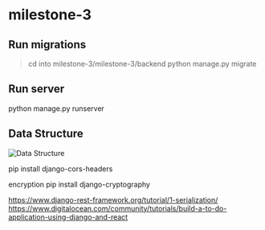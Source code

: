 # milestone-3

## Run migrations
>cd into milestone-3/milestone-3/backend
>python manage.py migrate

## Run server
python manage.py runserver

## Data Structure
![Data Structure](https://drive.google.com/file/d/1Yxk109zo-5eE1z2RrmgEVpp74nKhmzLZ/view)


pip install django-cors-headers

encryption
pip install django-cryptography

https://www.django-rest-framework.org/tutorial/1-serialization/
https://www.digitalocean.com/community/tutorials/build-a-to-do-application-using-django-and-react